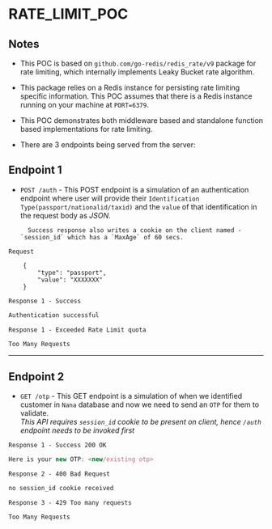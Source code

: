 # RATE_LIMIT_POC

## Notes

- This POC is based on `github.com/go-redis/redis_rate/v9` package for rate limiting, which internally implements Leaky Bucket rate algorithm.

- This package relies on a Redis instance for persisting rate limiting specific information. This POC assumes that there is a Redis instance running on your machine at `PORT=6379`.

- This POC demonstrates both middleware based and standalone function based implementations for rate limiting.

- There are 3 endpoints being served from the server:  

## Endpoint 1

* `POST /auth` - This POST endpoint is a simulation of an authentication endpoint where user will provide their `Identification Type(passport/nationalid/taxid)` and the `value` of that identification in the request body as *JSON*.  

        Success response also writes a cookie on the client named - `session_id` which has a `MaxAge` of 60 secs.

`Request`  

```
    {
        "type": "passport",
        "value": "XXXXXXX"
    }
```

`Response 1 - Success`
 ```js
Authentication successful
```

`Response 1 - Exceeded Rate Limit quota`
 ```js
Too Many Requests
```


---
## Endpoint 2


 * `GET /otp` - This GET endpoint is a simulation of when we identified customer in `Nana` database and now we need to send an `OTP` for them to validate.  
 *This API requires `session_id` cookie to be present on client, hence `/auth` endpoint needs to be invoked first*  


`Response 1 - Success 200 OK`
 ```js
Here is your new OTP: <new/existing otp>
```

 `Response 2 - 400 Bad Request`
 ```js
no session_id cookie received
```

`Response 3 - 429 Too many requests`
 ```js
Too Many Requests
```